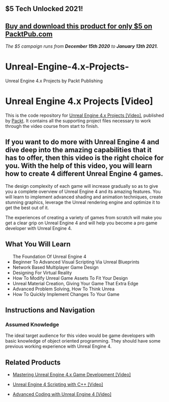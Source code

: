 ## $5 Tech Unlocked 2021!
[Buy and download this product for only $5 on PacktPub.com](https://www.packtpub.com/)
-----
*The $5 campaign         runs from __December 15th 2020__ to __January 13th 2021.__*

# Unreal-Engine-4.x-Projects-
Unreal Engine 4.x Projects by Packt Publishing
# Unreal Engine 4.x Projects [Video]
This is the code repository for [Unreal Engine 4.x Projects [Video]](https://www.packtpub.com/game-development/unreal-engine-4x-projects-video), published by [Packt](https://www.packtpub.com/?utm_source=github). It contains all the supporting project files necessary to work through the video course from start to finish.
##  If you want to do more with Unreal Engine 4 and dive deep into the amazing capabilities that it has to offer, then this video is the right choice for you. With the help of this video, you will learn how to create 4 different Unreal Engine 4 games. 

The design complexity of each game will increase gradually so as to give you a complete overview of Unreal Engine 4 and its amazing features. You will learn to implement advanced shading and animation techniques, create stunning graphics, leverage the Unreal rendering engine and optimize it to get the best out of it. 

The experiences of creating a variety of games from scratch will make you get a clear grip on Unreal Engine 4 and will help you become a pro game developer with Unreal Engine 4.
<H2>What You Will Learn</H2>
<DIV class=book-info-will-learn-text>
<UL>The Foundation Of Unreal Engine 4
<LI>Beginner To Advanced Visual Scripting Via Unreal Blueprints
<LI>Network Based Multiplayer Game Design
<LI>Designing For Virtual Reality
<LI>How To Modify Unreal Game Assets To Fit Your Design
<LI>Unreal Material Creation, Giving Your Game That Extra Edge
<LI>Advanced Problem Solving, How To Think Unrea
<LI>How To Quickly Implement Changes To Your Game</LI></UL></DIV>

## Instructions and Navigation
### Assumed Knowledge

The ideal target audience for this video would be game developers with basic knowledge of object oriented programming. They should have some previous working experience with Unreal Engine 4.

## Related Products
* [Mastering Unreal Engine 4.x Game Development [Video]](https://www.packtpub.com/game-development/mastering-unreal-engine-4x-game-development-video)

* [Unreal Engine 4 Scripting with C++ [Video]](https://www.packtpub.com/game-development/unreal-engine-4-scripting-c-video)

* [Advanced Coding with Unreal Engine 4 [Video]](https://www.packtpub.com/game-development/advanced-coding-unreal-engine-4-video)

